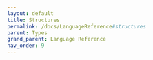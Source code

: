 ```yaml
---
layout: default
title: Structures
permalink: /docs/LanguageReference#structures
parent: Types
grand_parent: Language Reference
nav_order: 9
---
```

